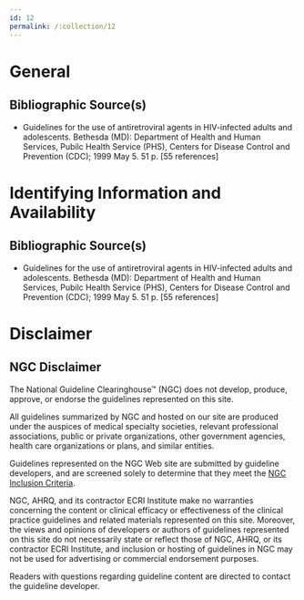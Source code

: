```yaml
---
id: 12
permalink: /:collection/12
---
```


# General

## Bibliographic Source(s)

- Guidelines for the use of antiretroviral agents in HIV-infected adults and adolescents. Bethesda (MD): Department of Health and Human Services, Pubilc Health Service (PHS), Centers for Disease Control and Prevention (CDC); 1999 May 5. 51 p. [55 references]

# Identifying Information and Availability

## Bibliographic Source(s)

- Guidelines for the use of antiretroviral agents in HIV-infected adults and adolescents. Bethesda (MD): Department of Health and Human Services, Pubilc Health Service (PHS), Centers for Disease Control and Prevention (CDC); 1999 May 5. 51 p. [55 references]

# Disclaimer

## NGC Disclaimer

The National Guideline Clearinghouse™ (NGC) does not develop, produce, approve, or endorse the guidelines represented on this site.

All guidelines summarized by NGC and hosted on our site are produced under the auspices of medical specialty societies, relevant professional associations, public or private organizations, other government agencies, health care organizations or plans, and similar entities.

Guidelines represented on the NGC Web site are submitted by guideline developers, and are screened solely to determine that they meet the [NGC Inclusion Criteria](/help-and-about/summaries/inclusion-criteria).

NGC, AHRQ, and its contractor ECRI Institute make no warranties concerning the content or clinical efficacy or effectiveness of the clinical practice guidelines and related materials represented on this site. Moreover, the views and opinions of developers or authors of guidelines represented on this site do not necessarily state or reflect those of NGC, AHRQ, or its contractor ECRI Institute, and inclusion or hosting of guidelines in NGC may not be used for advertising or commercial endorsement purposes.

Readers with questions regarding guideline content are directed to contact the guideline developer.

